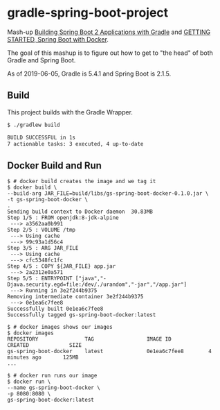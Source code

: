 # gradle-spring-boot-project

Mash-up [Building Spring Boot 2 Applications with Gradle](https://guides.gradle.org/building-spring-boot-2-projects-with-gradle/)
and [GETTING STARTED, Spring Boot with Docker](https://spring.io/guides/gs/spring-boot-docker).

The goal of this mashup is to figure out how to get to "the head" of both Gradle and Spring Boot.

As of 2019-06-05, Gradle is 5.4.1 and Spring Boot is 2.1.5.

## Build

This project builds with the Gradle Wrapper.

```bash
$ ./gradlew build

BUILD SUCCESSFUL in 1s
7 actionable tasks: 3 executed, 4 up-to-date
```

## Docker Build and Run

```
$ # docker build creates the image and we tag it
$ docker build \
--build-arg JAR_FILE=build/libs/gs-spring-boot-docker-0.1.0.jar \
-t gs-spring-boot-docker \
.
Sending build context to Docker daemon  30.83MB
Step 1/5 : FROM openjdk:8-jdk-alpine
 ---> a3562aa0b991
Step 2/5 : VOLUME /tmp
 ---> Using cache
 ---> 99c93a1d56c4
Step 3/5 : ARG JAR_FILE
 ---> Using cache
 ---> cfc5348fc1fc
Step 4/5 : COPY ${JAR_FILE} app.jar
 ---> 2a2312e0a571
Step 5/5 : ENTRYPOINT ["java","-Djava.security.egd=file:/dev/./urandom","-jar","/app.jar"]
 ---> Running in 3e2f244b9375
Removing intermediate container 3e2f244b9375
 ---> 0e1ea6c7fee8
Successfully built 0e1ea6c7fee8
Successfully tagged gs-spring-boot-docker:latest

$ # docker images shows our images
$ docker images
REPOSITORY               TAG                 IMAGE ID            CREATED             SIZE
gs-spring-boot-docker    latest              0e1ea6c7fee8        4 minutes ago       125MB
...

$ # docker run runs our image
$ docker run \
--name gs-spring-boot-docker \
-p 8080:8080 \
gs-spring-boot-docker:latest
```